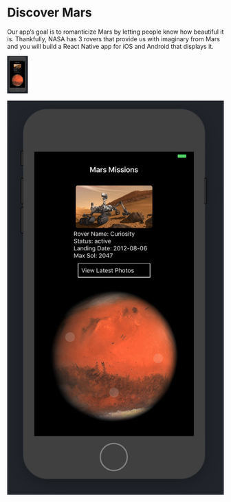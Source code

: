 # Discover Mars

Our app’s goal is to romanticize Mars by letting people know how beautiful it is. Thankfully, NASA has 3 rovers
that provide us with imaginary from Mars and you will build a React Native app for iOS and Android that
displays it.

<img src="assets/images/DiscoverMars-iphone6.jpg" width="48">


![Discover Mars App on iPhone 6 | 20%](assets/images/DiscoverMars-iphone6.jpg?width=50)
